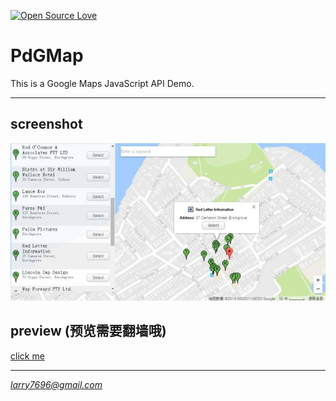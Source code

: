 [![Open Source Love](https://badges.frapsoft.com/os/v3/open-source.svg?v=103)](https://github.com/ellerbrock/open-source-badges/)

# PdGMap
This is a Google Maps JavaScript API Demo.

***

## screenshot ##

![screenshot](https://raw.githubusercontent.com/venwyhk/PdGMap/master/screenshot.jpg)

## preview (预览需要翻墙哦) ##

[click me](http://htmlpreview.github.com/?https://github.com/venwyhk/PdGMap/blob/master/index.html)

***

*larry7696@gmail.com*

